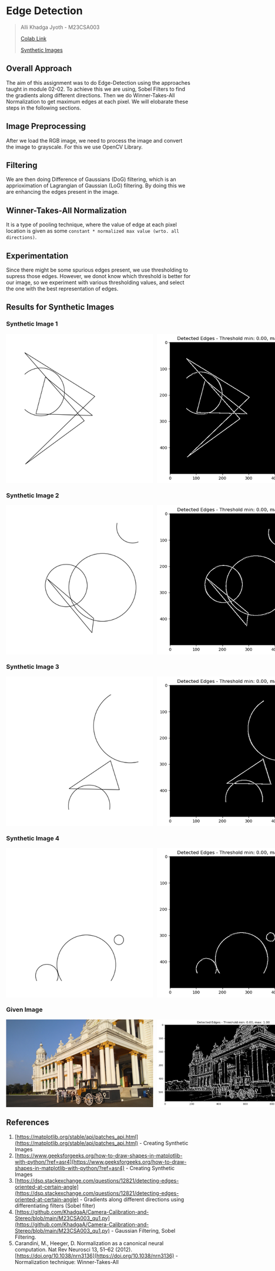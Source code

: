 # Edge Detection

> Alli Khadga Jyoth - M23CSA003
> 
> [Colab Link](https://colab.research.google.com/drive/1Ci8VfIb22C6VWydiawjvsKagpthuyvTm?usp=drive_link)
> 
> [Synthetic Images](https://drive.google.com/drive/folders/15kb24JeZd1HPh9Shrk86krKctAh_o3tD?usp=drive_link)
> 
## Overall Approach

The aim of this assignment was to do Edge-Detection using the approaches taught in module 02-02. To achieve this we are using, Sobel Filters to find the gradients along different directions. Then we do Winner-Takes-All Normalization to get maximum edges at each pixel. We will elobarate these steps in the following sections.

## Image Preprocessing

After we load the RGB image, we need to process the image and convert the image to grayscale. For this we use OpenCV Library.

## Filtering

We are then doing Difference of Gaussians (DoG) filtering, which is an apprioximation of Lagrangian of Gaussian (LoG) filtering. By doing this we are enhancing the edges present in the image.

## Winner-Takes-All Normalization

It is a type of pooling technique, where the value of edge at each pixel location is given as some `constant * normalized max value (wrto. all directions)`.

## Experimentation

Since there might be some spurious edges present, we use thresholding to supress those edges. However, we donot know which threshold is better for our image, so we experiment with various thresholding values, and select the one with the best representation of edges.

## Results for Synthetic Images

### Synthetic Image 1

<div style="display: flex; margin-bottom: 20px;">
    <img src="Synthetic%20Images/Synthetic_image_1.png" alt="Synthetic Image 1" style="width: 400px; margin-right: 10px;">
    <img src="output/synthetic_1.png" alt="Synthetic Image 1 Output" style="width: 400px;">
</div>

### Synthetic Image 2

<div style="display: flex; margin-bottom: 20px;">
    <img src="Synthetic%20Images/Synthetic_image_2.png" alt="Synthetic Image 2" style="width: 400px; margin-right: 10px;">
    <img src="output/synthetic_2.png" alt="Synthetic Image 2 Output" style="width: 400px;">
</div>

### Synthetic Image 3

<div style="display: flex; margin-bottom: 20px;">
    <img src="Synthetic%20Images/Synthetic_image_3.png" alt="Synthetic Image 3" style="width: 400px; margin-right: 10px;">
    <img src="output/synthetic_3.png" alt="Synthetic Image 3 Output" style="width: 400px;">
</div>

### Synthetic Image 4

<div style="display: flex; margin-bottom: 20px;">
    <img src="Synthetic%20Images/Synthetic_image_4.png" alt="Synthetic Image 4" style="width: 400px; margin-right: 10px;">
    <img src="output/synthetic_4.png" alt="Synthetic Image 4 Output" style="width: 400px;">
</div>

### Given Image

<div style="display: flex;">
    <img src="Edge-detection/03-lalitha-mahal.jpg" alt="Given Image" style="width: 400px; margin-right: 10px;">
    <img src="output/given_image.png" alt="Given Image Output" style="width: 400px;">
</div>

## References

1. [https://matplotlib.org/stable/api/patches_api.html](https://matplotlib.org/stable/api/patches_api.html) - Creating Synthetic Images
2. [https://www.geeksforgeeks.org/how-to-draw-shapes-in-matplotlib-with-python/?ref=asr4](https://www.geeksforgeeks.org/how-to-draw-shapes-in-matplotlib-with-python/?ref=asr4) - Creating Synthetic Images
3. [https://dsp.stackexchange.com/questions/12821/detecting-edges-oriented-at-certain-angle](https://dsp.stackexchange.com/questions/12821/detecting-edges-oriented-at-certain-angle) - Gradients along different directions using differentiating filters (Sobel filter)
4. [https://github.com/KhadgaA/Camera-Calibration-and-Stereo/blob/main/M23CSA003_qu1.py](https://github.com/KhadgaA/Camera-Calibration-and-Stereo/blob/main/M23CSA003_qu1.py) - Gaussian Filtering, Sobel Filtering.
5. Carandini, M., Heeger, D. Normalization as a canonical neural computation. Nat Rev Neurosci 13, 51–62 (2012). [https://doi.org/10.1038/nrn3136](https://doi.org/10.1038/nrn3136) - Normalization technique: Winner-Takes-All
